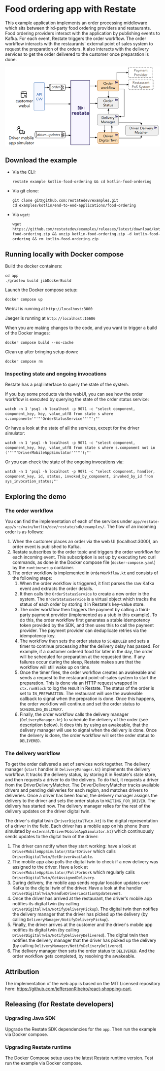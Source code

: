 # Food ordering app with Restate

This example application implements an order processing middleware which sits between third-party food ordering providers and restaurants.
Food ordering providers interact with the application by publishing events to Kafka.
For each event, Restate triggers the order workflow.
The order workflow interacts with the restaurants' external point of sales system to request the preparation of the orders.
It also interacts with the delivery services to get the order delivered to the customer once preparation is done.

![demo_overview.png](demo_overview.png)

## Download the example

- Via the CLI:
    ```shell
    restate example kotlin-food-ordering && cd kotlin-food-ordering
    ```

- Via git clone:
    ```shell
    git clone git@github.com:restatedev/examples.git
    cd examples/kotlin/end-to-end-applications/food-ordering
    ```

- Via `wget`:
    ```shell
   wget https://github.com/restatedev/examples/releases/latest/download/kotlin-food-ordering.zip && unzip kotlin-food-ordering.zip -d kotlin-food-ordering && rm kotlin-food-ordering.zip
    ```
  
## Running locally with Docker compose

Build the docker containers:

```shell
cd app
./gradlew build jibDockerBuild
```

Launch the Docker compose setup:
```shell
docker compose up
```

WebUI is running at `http://localhost:3000`

Jaeger is running at `http://localhost:16686`

When you are making changes to the code, and you want to trigger a build of the Docker images:

```shell
docker compose build --no-cache
```

Clean up after bringing setup down:
```shell
docker compose rm 
```

### Inspecting state and ongoing invocations

Restate has a psql interface to query the state of the system.

If you buy some products via the webUI, you can see how the order workflow is executed by querying the state of the order status service:
```shell
watch -n 1 'psql -h localhost -p 9071 -c "select component, component_key, key, value_utf8 from state s where s.component='"'"'OrderStatusService'"'"';"'
```

Or have a look at the state of all the services, except for the driver simulator:
```shell
watch -n 1 'psql -h localhost -p 9071 -c "select component, component_key, key, value_utf8 from state s where s.component not in ('"'"'DriverMobileAppSimulator'"'"');"'
```

Or you can check the state of the ongoing invocations via:
```shell
watch -n 1 'psql -h localhost -p 9071 -c "select component, handler, component_key, id, status, invoked_by_component, invoked_by_id from sys_invocation_status;"'
```

## Exploring the demo

### The order workflow
You can find the implementation of each of the services under `app/restate-app/src/main/kotlin/dev/restate/sdk/examples/`.
The flow of an incoming order is as follows:
1. When the customer places an order via the web UI (localhost:3000), an order event is published to Kafka.
2. Restate subscribes to the order topic and triggers the order workflow for each incoming event. This subscription is set up by executing two curl commands, as done in the Docker compose file (`docker-compose.yaml`) by the `runtimesetup` container.
3. The order workflow is implemented in `OrderWorkflow.kt` and consists of the following steps:
    1. When the order workflow is triggered, it first parses the raw Kafka event and extracts the order details.
    2. It then calls the `OrderStatusService` to create a new order in the system. The `OrderStatusService` is a virtual object which tracks the status of each order by storing it in Restate's key-value store.
    3. The order workflow then triggers the payment by calling a third-party payment provider (implemented as a stub in this example). To do this, the order workflow first generates a stable idempotency token provided by the SDK, and then uses this to call the payment provider. The payment provider can deduplicate retries via the idempotency key.
    4. The workflow then sets the order status to `SCHEDULED` and sets a timer to continue processing after the delivery delay has passed. For example, if a customer ordered food for later in the day, the order will be scheduled for preparation at the requested time. If any failures occur during the sleep, Restate makes sure that the workflow will still wake up on time.
    5. Once the timer fires, the order workflow creates an awakeable and sends a request to the restaurant point-of-sales system to start the preparation. This is done via an HTTP request wrapped in `ctx.runBlock` to log the result in Restate. The status of the order is set to `IN_PREPARATION`. The restaurant will use the awakeable callback to signal when the prepration is done. Once this happens, the order workflow will continue and set the order status to `SCHEDULING_DELIVERY`.
    6. Finally, the order workflow calls the delivery manager (`DeliveryManager.kt`) to schedule the delivery of the order (see description below). It does this by using an awakeable, that the delivery manager will use to signal when the delivery is done. Once the delivery is done, the order workflow will set the order status to `DELIVERED`.

### The delivery workflow
To get the order delivered a set of services work together. The delivery manager (`start` handler in `DeliveryManager.kt`) implements the delivery workflow. It tracks the delivery status, by storing it in Restate's state store, and then requests a driver to do the delivery. To do that, it requests a driver from the DriverDeliveryMatcher. The DriverDeliveryMatcher tracks available drivers and pending deliveries for each region, and matches drivers to deliveries.
Once a driver has been found, the delivery manager assigns the delivery to the driver and sets the order status to `WAITING_FOR_DRIVER`. The delivery has started now. The delivery manager relies for the rest of the delivery updates on the driver digital twin.

The driver's digital twin (`DriverDigitalTwin.kt`) is the digital representation of a driver in the field. Each driver has a mobile app on his phone (here simulated by `external/DriverMobileAppSimulator.kt`) which continuously sends updates to the digital twin of the driver:
1. The driver can notify when they start working: have a look at `DriverMobileAppSimulator/StartDriver` which calls `DriverDigitalTwin/SetDriverAvailable`.
2. The mobile app also polls the digital twin to check if a new delivery was assigned to the driver. Have a look at `DriverMobileAppSimulator/PollForWork` which regularly calls `DriverDigitalTwin/GetAssignedDelivery`.
3. During delivery, the mobile app sends regular location updates over Kafka to the digital twin of the driver. Have a look at the handler `DriverDigitalTwin/HandleDriverLocationUpdateEvent`.
4. Once the driver has arrived at the restaurant, the driver's mobile app notifies its digital twin (by calling `DriverDigitalTwin/NotifyDeliveryPickup`). The digital twin then notifies the delivery manager that the driver has picked up the delivery (by calling `DeliveryManager/NotifyDeliveryPickup`).
5. Finally, the driver arrives at the customer and the driver's mobile app notifies its digital twin (by calling `DriverDigitalTwin/NotifyDeliveryDelivered`). The digital twin then notifies the delivery manager that the driver has picked up the delivery (by calling `DeliveryManager/NotifyDeliveryDelivered`).
6. The delivery manager then sets the order status to `DELIVERED`. And the order workflow gets completed, by resolving the awakeable.


## Attribution

The implementation of the web app is based on the MIT Licensed repository here: https://github.com/jeffersonRibeiro/react-shopping-cart.

## Releasing (for Restate developers)

### Upgrading Java SDK
Upgrade the Restate SDK dependencies for the `app`.
Then run the example via Docker compose.

### Upgrading Restate runtime
The Docker Compose setup uses the latest Restate runtime version.
Test run the example via Docker compose.

